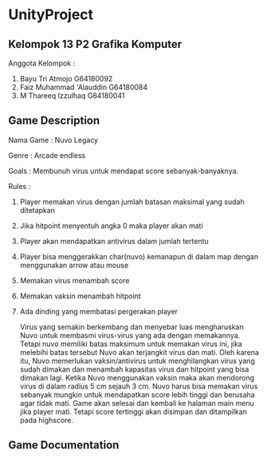 # UnityProject
## Kelompok 13 P2 Grafika Komputer

Anggota Kelompok : 
1. Bayu Tri Atmojo	        G64180092
2. Faiz Muhammad 'Alauddin	G64180084
3. M Thareeq Izzulhaq	      G64180041

## Game Description

Nama Game : Nuvo Legacy

Genre   : Arcade endless

Goals	: Membunuh virus untuk mendapat score sebanyak-banyaknya. 

Rules	: 
1. Player memakan virus dengan jumlah batasan maksimal yang sudah ditetapkan
2. Jika hitpoint menyentuh angka 0 maka player akan mati
3. Player akan mendapatkan antivirus dalam jumlah tertentu 
4. Player bisa menggerakkan char(nuvo) kemanapun di dalam map dengan menggunakan arrow atau mouse
5. Memakan virus menambah score
6. Memakan vaksin menambah hitpoint
7. Ada dinding yang membatasi pergerakan player

    Virus yang semakin berkembang dan menyebar luas mengharuskan Nuvo untuk membasmi virus-virus yang ada dengan memakannya. Tetapi nuvo memiliki batas maksimum untuk memakan virus ini, jika melebihi batas tersebut Nuvo akan terjangkit virus dan mati. Oleh karena itu, Nuvo memerlukan vaksin/antivirus untuk menghilangkan virus yang sudah dimakan dan menambah kapasitas virus dan hitpoint yang bisa dimakan lagi. Ketika Nuvo menggunakan vaksin maka akan mendorong virus di dalam radius 5 cm sejauh 3 cm. Nuvo harus bisa memakan virus sebanyak mungkin untuk mendapatkan score lebih tinggi dan berusaha agar tidak mati. Game akan selesai dan kembali ke halaman main menu jika player mati. Tetapi score tertinggi akan disimpan dan ditampilkan pada highscore.

## Game Documentation

